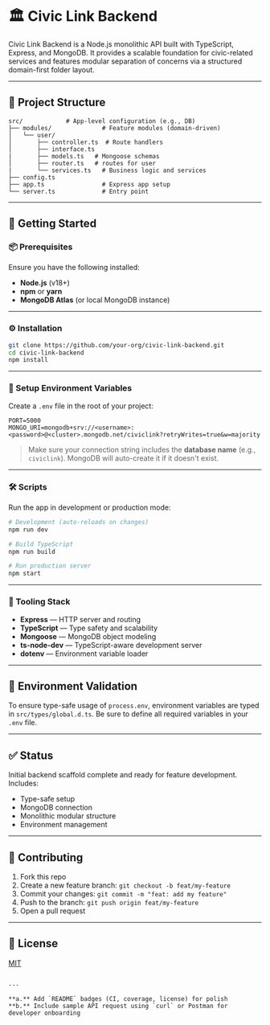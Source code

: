 # 🏛️ Civic Link Backend

Civic Link Backend is a Node.js monolithic API built with TypeScript, Express, and MongoDB. It provides a scalable foundation for civic-related services and features modular separation of concerns via a structured domain-first folder layout.

---

## 📁 Project Structure

```
src/            # App-level configuration (e.g., DB)
├── modules/              # Feature modules (domain-driven)
│   └── user/
│       ├── controller.ts  # Route handlers
│       ├── interface.ts
|       ├── models.ts   # Mongoose schemas
│       ├── router.ts   # routes for user
|       └── services.ts   # Business logic and services
├── config.ts   
├── app.ts                # Express app setup
└── server.ts             # Entry point
```

---

## 🚀 Getting Started

### 📦 Prerequisites

Ensure you have the following installed:

- **Node.js** (v18+)
- **npm** or **yarn**
- **MongoDB Atlas** (or local MongoDB instance)

---

### ⚙️ Installation

```bash
git clone https://github.com/your-org/civic-link-backend.git
cd civic-link-backend
npm install
```

---

### 🧪 Setup Environment Variables

Create a `.env` file in the root of your project:

```env
PORT=5000
MONGO_URI=mongodb+srv://<username>:<password>@<cluster>.mongodb.net/civiclink?retryWrites=true&w=majority
```

> Make sure your connection string includes the **database name** (e.g., `civiclink`). MongoDB will auto-create it if it doesn't exist.

---

### 🛠️ Scripts

Run the app in development or production mode:

```bash
# Development (auto-reloads on changes)
npm run dev

# Build TypeScript
npm run build

# Run production server
npm start
```

---

### 🧰 Tooling Stack

- **Express** — HTTP server and routing
- **TypeScript** — Type safety and scalability
- **Mongoose** — MongoDB object modeling
- **ts-node-dev** — TypeScript-aware development server
- **dotenv** — Environment variable loader

---

## 🔐 Environment Validation

To ensure type-safe usage of `process.env`, environment variables are typed in `src/types/global.d.ts`. Be sure to define all required variables in your `.env` file.

---

## ✅ Status

Initial backend scaffold complete and ready for feature development. Includes:
- Type-safe setup
- MongoDB connection
- Monolithic modular structure
- Environment management

---

## 🤝 Contributing

1. Fork this repo
2. Create a new feature branch: `git checkout -b feat/my-feature`
3. Commit your changes: `git commit -m "feat: add my feature"`
4. Push to the branch: `git push origin feat/my-feature`
5. Open a pull request

---

## 📝 License

[MIT](LICENSE)
```

---

**a.** Add `README` badges (CI, coverage, license) for polish  
**b.** Include sample API request using `curl` or Postman for developer onboarding